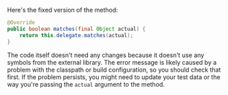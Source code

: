 Here's the fixed version of the method:
```java
@Override
public boolean matches(final Object actual) {
    return this.delegate.matches(actual);
}
```
The code itself doesn't need any changes because it doesn't use any symbols from the external library. The error message is likely caused by a problem with the classpath or build configuration, so you should check that first. If the problem persists, you might need to update your test data or the way you're passing the `actual` argument to the method.